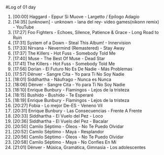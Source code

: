 #Log of 01 day

1. [00:00] Haggard - Eppur Si Muove - Largetto / Epilogo Adagio
1. [14:35] [unknown] - unknown - lana del rey- video games(nikonn remix) - YouTube
1. [17:27] Foo Fighters - Echoes, Silence, Patience & Grace - Long Road to Ruin
1. [17:31] System of a Down - Steal This Album! - Innervision
1. [17:33] Nirvana - Nevermind (Remastered) - Stay Away
1. [17:37] The Killers - Hot Fuss - Somebody Told Me
1. [17:40] Muse - The Best Of Muse - Dead Star
1. [17:41] The Killers - Hot Fuss - Somebody Told Me
1. [17:56] Dorian - El Futuro No Es De Nadie - Más Problemas
1. [17:57] Dënver - Sangre Cita - Yo para Ti No Soy Nadie
1. [18:01] Siddhartha - Náufrago - Nunca es Nunca
1. [18:06] Dënver - Sangre Cita - Yo para Ti No Soy Nadie
1. [18:10] Enrique Bunbury - Flamingos - Lejos de la tristeza
1. [18:15] Bushido - Bushido - Te Esperaré
1. [18:19] Enrique Bunbury - Flamingos - Lejos de la tristeza
1. [20:27] Fobia - Lo mejor De-ES - Veneno Vil
1. [20:31] Enrique Bunbury - Las Consecuencias - Frente A Frente
1. [20:33] Siddhartha - El Vuelo del Pez - Loco
1. [20:36] Siddhartha - El Vuelo del Pez - Bacalar
1. [20:50] Camilo Séptimo - Óleos - No Te Puedo Olvidar
1. [20:52] Camilo Séptimo - Maya - Resplandor
1. [20:56] Camilo Séptimo - Óleos - No Te Puedo Olvidar
1. [20:58] Camilo Séptimo - Maya - No Confíes En Mí
1. [21:01] Dënver - Música, Gramática, Gimnasia - Los adolescentes
